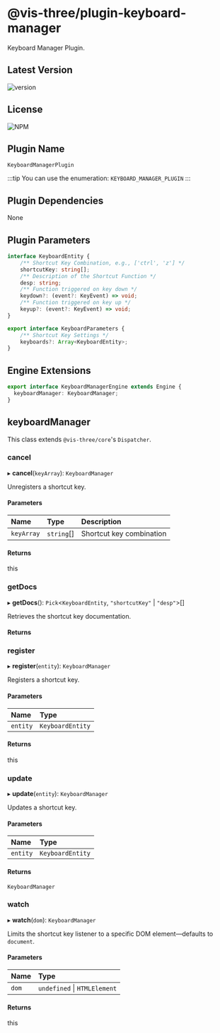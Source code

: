 # @vis-three/plugin-keyboard-manager

Keyboard Manager Plugin.

## Latest Version

<img alt="version" src="https://img.shields.io/npm/v/@vis-three/plugin-keyboard-manager">

## License

<img alt="NPM" src="https://img.shields.io/npm/l/@vis-three/plugin-keyboard-manager?color=blue">

## Plugin Name

`KeyboardManagerPlugin`

:::tip
You can use the enumeration: `KEYBOARD_MANAGER_PLUGIN`
:::

## Plugin Dependencies

None

## Plugin Parameters

```ts
interface KeyboardEntity {
    /** Shortcut Key Combination, e.g., ['ctrl', 'z'] */
    shortcutKey: string[];
    /** Description of the Shortcut Function */
    desp: string;
    /** Function triggered on key down */
    keydown?: (event?: KeyEvent) => void;
    /** Function triggered on key up */
    keyup?: (event?: KeyEvent) => void;
}

export interface KeyboardParameters {
    /** Shortcut Key Settings */
    keyboards?: Array<KeyboardEntity>;
}
```

## Engine Extensions

```ts
export interface KeyboardManagerEngine extends Engine {
  keyboardManager: KeyboardManager;
}
```

## keyboardManager

This class extends `@vis-three/core`'s `Dispatcher`.

### cancel

▸ **cancel**(`keyArray`): `KeyboardManager`

Unregisters a shortcut key.

#### Parameters

| Name       | Type       | Description        |
| :--------- | :--------- | :----------------- |
| `keyArray` | `string`[] | Shortcut key combination |

#### Returns

this

### getDocs

▸ **getDocs**(): `Pick`<`KeyboardEntity`, `"shortcutKey"` \| `"desp"`\>[]

Retrieves the shortcut key documentation.

#### Returns

### register

▸ **register**(`entity`): `KeyboardManager`

Registers a shortcut key.

#### Parameters

| Name     | Type             |
| :------- | :--------------- |
| `entity` | `KeyboardEntity` |

#### Returns

this

### update

▸ **update**(`entity`): `KeyboardManager`

Updates a shortcut key.

#### Parameters

| Name     | Type             |
| :------- | :--------------- |
| `entity` | `KeyboardEntity` |

#### Returns

`KeyboardManager`

### watch

▸ **watch**(`dom`): `KeyboardManager`

Limits the shortcut key listener to a specific DOM element—defaults to `document`.

#### Parameters

| Name  | Type                         |
| :---- | :--------------------------- |
| `dom` | `undefined` \| `HTMLElement` |

#### Returns

this

